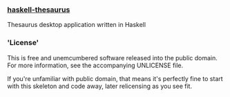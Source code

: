 ### [haskell-thesaurus]()  

Thesaurus desktop application written in Haskell

### 'License'  

This is free and unemcumbered software released into the public domain. For more information, see the accompanying UNLICENSE file.

If you're unfamiliar with public domain, that means it's perfectly fine to start with this skeleton and code away, later relicensing as you see fit.
